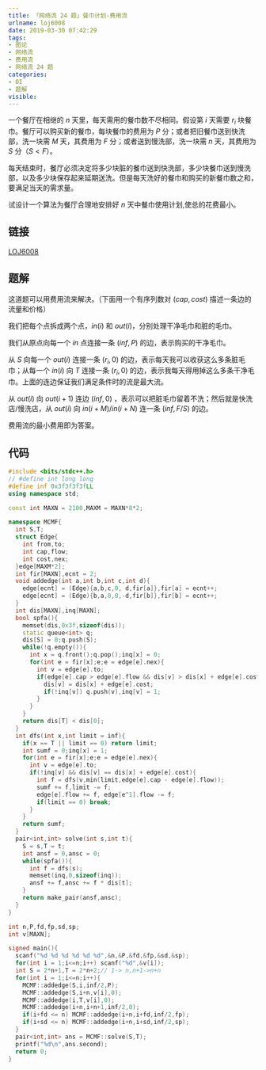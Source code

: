 ```yaml
---
title: 「网络流 24 题」餐巾计划-费用流
urlname: loj6008
date: 2019-03-30 07:42:29
tags:
- 图论
- 网络流
- 费用流
- 网络流 24 题
categories:
- OI
- 题解
visible:
---
```


一个餐厅在相继的 $n$ 天里，每天需用的餐巾数不尽相同。假设第 $i$ 天需要 $r_i$ 块餐巾。餐厅可以购买新的餐巾，每块餐巾的费用为 $P$ 分；或者把旧餐巾送到快洗部，洗一块需 $M$ 天，其费用为 $F$ 分；或者送到慢洗部，洗一块需 $n$ 天，其费用为 $S$ 分（$S < F$）。

每天结束时，餐厅必须决定将多少块脏的餐巾送到快洗部，多少块餐巾送到慢洗部，以及多少块保存起来延期送洗。但是每天洗好的餐巾和购买的新餐巾数之和，要满足当天的需求量。

试设计一个算法为餐厅合理地安排好 $n$ 天中餐巾使用计划,使总的花费最小。

<!-- more -->

## 链接

[LOJ6008](https://loj.ac/problem/6008)

## 题解

这道题可以用费用流来解决。（下面用一个有序列数对 $(cap,cost)$ 描述一条边的流量和价格）

我们把每个点拆成两个点，$in(i)$ 和 $out(i)$，分别处理干净毛巾和脏的毛巾。

我们从原点向每一个 $in$ 点连接一条 $(inf,P)$ 的边，表示购买的干净毛巾。

从 $S$ 向每一个 $out(i)$ 连接一条 $(r_i,0)$ 的边，表示每天我可以收获这么多条脏毛巾；从每一个 $in(i)$ 向 $T$ 连接一条 $(r_i,0)$ 的边，表示我每天得用掉这么多条干净毛巾。上面的连边保证我们满足条件时的流是最大流。

从 $out(i)$ 向 $out(i+1)$ 连边 $(inf,0)$ ，表示可以把脏毛巾留着不洗；然后就是快洗店/慢洗店，从 $out(i)$ 向 $in(i+M)/in(i+N)$ 连一条 $(inf,F/S)$ 的边。

费用流的最小费用即为答案。

## 代码

```cpp
#include <bits/stdc++.h>
// #define int long long
#define inf 0x3f3f3f3fLL
using namespace std;

const int MAXN = 2100,MAXM = MAXN*8*2;

namespace MCMF{
  int S,T;
  struct Edge{
    int from,to;
    int cap,flow;
    int cost,nex;
  }edge[MAXM*2];
  int fir[MAXN],ecnt = 2; 
  void addedge(int a,int b,int c,int d){
    edge[ecnt] = (Edge){a,b,c,0, d,fir[a]},fir[a] = ecnt++;
    edge[ecnt] = (Edge){b,a,0,0,-d,fir[b]},fir[b] = ecnt++;
  }
  int dis[MAXN],inq[MAXN];
  bool spfa(){
    memset(dis,0x3f,sizeof(dis));
    static queue<int> q;
    dis[S] = 0;q.push(S);
    while(!q.empty()){
      int x = q.front();q.pop();inq[x] = 0;
      for(int e = fir[x];e;e = edge[e].nex){
        int v = edge[e].to;
        if(edge[e].cap > edge[e].flow && dis[v] > dis[x] + edge[e].cost){
          dis[v] = dis[x] + edge[e].cost;
          if(!inq[v]) q.push(v),inq[v] = 1;
        }
      }
    }
    return dis[T] < dis[0];
  }
  int dfs(int x,int limit = inf){
    if(x == T || limit == 0) return limit;
    int sumf = 0;inq[x] = 1;
    for(int e = fir[x];e;e = edge[e].nex){
      int v = edge[e].to;
      if(!inq[v] && dis[v] == dis[x] + edge[e].cost){
        int f = dfs(v,min(limit,edge[e].cap - edge[e].flow));
        sumf += f,limit -= f;
        edge[e].flow += f, edge[e^1].flow -= f;
        if(limit == 0) break;
      }
    }
    return sumf;
  }
  pair<int,int> solve(int s,int t){
    S = s,T = t;
    int ansf = 0,ansc = 0;
    while(spfa()){
      int f = dfs(s);
      memset(inq,0,sizeof(inq));
      ansf += f,ansc += f * dis[t];
    }
    return make_pair(ansf,ansc);
  }
}

int n,P,fd,fp,sd,sp;
int v[MAXN];

signed main(){
  scanf("%d %d %d %d %d %d",&n,&P,&fd,&fp,&sd,&sp);
  for(int i = 1;i<=n;i++) scanf("%d",&v[i]);
  int S = 2*n+1,T = 2*n+2;// 1-> n,n+1->n+n
  for(int i = 1;i<=n;i++){
    MCMF::addedge(S,i,inf/2,P);
    MCMF::addedge(S,i+n,v[i],0);
    MCMF::addedge(i,T,v[i],0);
    MCMF::addedge(i+n,i+n+1,inf/2,0);
    if(i+fd <= n) MCMF::addedge(i+n,i+fd,inf/2,fp);
    if(i+sd <= n) MCMF::addedge(i+n,i+sd,inf/2,sp);
  }
  pair<int,int> ans = MCMF::solve(S,T);
  printf("%d\n",ans.second);
  return 0;
}
```